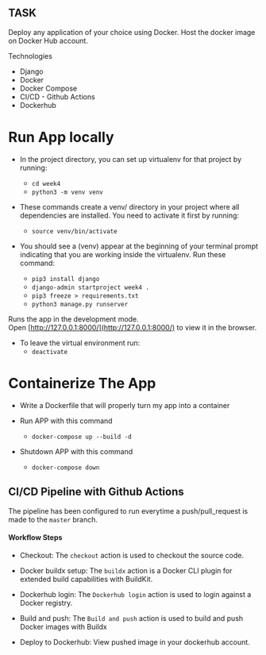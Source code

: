 ## TASK

Deploy any application of your choice using Docker. Host the docker image on Docker Hub account.

Technologies
* Django
* Docker
* Docker Compose
* CI/CD - Github Actions
* Dockerhub

# Run App locally
* In the project directory, you can set up virtualenv for that project by running:
    - `cd week4`
    - `python3 -m venv venv `

* These commands create a venv/ directory in your project where all dependencies are installed. You need to activate it first by running:
    - `source venv/bin/activate`

* You should see a (venv) appear at the beginning of your terminal prompt indicating that you are working inside the virtualenv. Run these command:
    - `pip3 install django`
    - `django-admin startproject week4 .`
    - `pip3 freeze > requirements.txt`
    - `python3 manage.py runserver `

Runs the app in the development mode.<br />
Open [http://127.0.0.1:8000/](http://127.0.0.1:8000/) to view it in the browser.

* To leave the virtual environment run:
    - `deactivate`

# Containerize The App
* Write a Dockerfile that will properly turn my app into a container

* Run APP with this command 
    - `docker-compose up --build -d `

* Shutdown APP with this command 
    - `docker-compose down`  

## CI/CD Pipeline with Github Actions

The pipeline has been configured to run everytime a push/pull_request is made to the `master` branch.

#### Workflow Steps

- Checkout: The `checkout` action is used to checkout the source code.

- Docker buildx setup: The `buildx` action is a Docker CLI plugin for extended build capabilities with BuildKit.

- Dockerhub login: The `Dockerhub login` action is used to login against a Docker registry.

- Build and push: The `Build and push` action is used to build and push Docker images with Buildx

- Deploy to Dockerhub: View pushed image in your dockerhub account.
